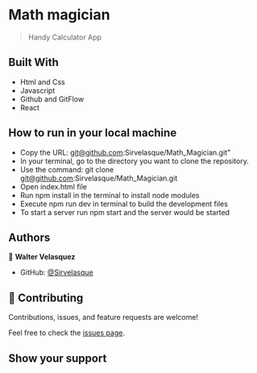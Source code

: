 # Math magician

> Handy Calculator App

## Built With

- Html and Css
- Javascript
- Github and GitFlow
- React


## How to run in your local machine

- Copy the URL: git@github.com:Sirvelasque/Math_Magician.git"
- In your terminal, go to the directory you want to clone the repository.
- Use the command: git clone git@github.com:Sirvelasque/Math_Magician.git
- Open index.html file
- Run npm install in the terminal to install node modules
- Execute npm run dev in terminal to build the development files
- To start a server run npm start and the server would be started


## Authors

👤 **Walter Velasquez**

- GitHub: [@Sirvelasque](https://github.com/Sirvelasque)



## 🤝 Contributing

Contributions, issues, and feature requests are welcome!

Feel free to check the [issues page](../../issues/).

## Show your support